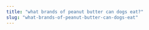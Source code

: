 ```yaml
---
title: "what brands of peanut butter can dogs eat?"
slug: "what-brands-of-peanut-butter-can-dogs-eat"
---
```


